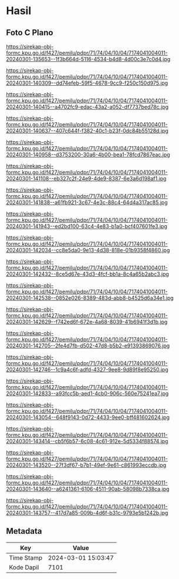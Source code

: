 # Hasil

## Foto C Plano

https://sirekap-obj-formc.kpu.go.id/f427/pemilu/pdpr/71/74/04/10/04/7174041004011-20240301-135653--1f3b664d-5116-4534-b4d8-4d00c3e7c0d4.jpg

https://sirekap-obj-formc.kpu.go.id/f427/pemilu/pdpr/71/74/04/10/04/7174041004011-20240301-140309--dd74efeb-59f5-4678-9cc9-f250c150d975.jpg

https://sirekap-obj-formc.kpu.go.id/f427/pemilu/pdpr/71/74/04/10/04/7174041004011-20240301-140415--a4702fc9-edac-43a2-a052-df7737bed78c.jpg

https://sirekap-obj-formc.kpu.go.id/f427/pemilu/pdpr/71/74/04/10/04/7174041004011-20240301-140637--407c644f-f382-40c1-b23f-0dc84b55128d.jpg

https://sirekap-obj-formc.kpu.go.id/f427/pemilu/pdpr/71/74/04/10/04/7174041004011-20240301-140958--d3753200-30a6-4b00-bea1-78fcd7867eac.jpg

https://sirekap-obj-formc.kpu.go.id/f427/pemilu/pdpr/71/74/04/10/04/7174041004011-20240301-141108--eb327c2f-24e9-4de9-8387-6e3a6d198af1.jpg

https://sirekap-obj-formc.kpu.go.id/f427/pemilu/pdpr/71/74/04/10/04/7174041004011-20240301-141838--a61fb921-3c67-4e3c-88c4-64d4a317ac85.jpg

https://sirekap-obj-formc.kpu.go.id/f427/pemilu/pdpr/71/74/04/10/04/7174041004011-20240301-141943--ed2bd100-63c4-4e83-b1a0-bcf407601fe3.jpg

https://sirekap-obj-formc.kpu.go.id/f427/pemilu/pdpr/71/74/04/10/04/7174041004011-20240301-142034--cc8e5da0-9e13-4d38-818e-01b9358f4860.jpg

https://sirekap-obj-formc.kpu.go.id/f427/pemilu/pdpr/71/74/04/10/04/7174041004011-20240301-142432--8ce5d67e-43d3-4fcf-bb1a-8c4a65b2abc3.jpg

https://sirekap-obj-formc.kpu.go.id/f427/pemilu/pdpr/71/74/04/10/04/7174041004011-20240301-142538--0852e026-8389-483d-abb8-b4525d6a34e1.jpg

https://sirekap-obj-formc.kpu.go.id/f427/pemilu/pdpr/71/74/04/10/04/7174041004011-20240301-142629--f742ed6f-672e-4a68-8039-41b6941f3d1b.jpg

https://sirekap-obj-formc.kpu.go.id/f427/pemilu/pdpr/71/74/04/10/04/7174041004011-20240301-142705--2fe4d7fb-d502-47d8-b5b2-e91393869076.jpg

https://sirekap-obj-formc.kpu.go.id/f427/pemilu/pdpr/71/74/04/10/04/7174041004011-20240301-142746--1c9a4c6f-adfd-4327-9ee8-9d89f8e95250.jpg

https://sirekap-obj-formc.kpu.go.id/f427/pemilu/pdpr/71/74/04/10/04/7174041004011-20240301-142833--a93fcc5b-aed1-4cb0-906c-560e75241ea7.jpg

https://sirekap-obj-formc.kpu.go.id/f427/pemilu/pdpr/71/74/04/10/04/7174041004011-20240301-143054--648f9143-0d72-4433-9ee0-bff481602624.jpg

https://sirekap-obj-formc.kpu.go.id/f427/pemilu/pdpr/71/74/04/10/04/7174041004011-20240301-143414--cb5f6b57-6c08-4c61-912e-5d5334f88574.jpg

https://sirekap-obj-formc.kpu.go.id/f427/pemilu/pdpr/71/74/04/10/04/7174041004011-20240301-143520--27f3df67-b7b1-49ef-9e61-c861993eccdb.jpg

https://sirekap-obj-formc.kpu.go.id/f427/pemilu/pdpr/71/74/04/10/04/7174041004011-20240301-143640--a6241361-6106-4511-90ab-58098b7338ca.jpg

https://sirekap-obj-formc.kpu.go.id/f427/pemilu/pdpr/71/74/04/10/04/7174041004011-20240301-143757--417d7a85-009b-4d6f-b31c-9793e5b1242b.jpg


## Metadata

| Key        | Value               |
| ---------- | ------------------- |
| Time Stamp | 2024-03-01 15:03:47 |
| Kode Dapil | 7101                |



